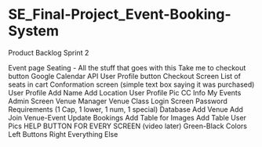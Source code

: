 # SE_Final-Project_Event-Booking-System

Product Backlog Sprint 2

Event page 
    Seating - All the stuff that goes with this
    Take me to checkout button
    Google Calendar API
    User Profile button
Checkout Screen 
    List of seats in cart
    Conformation screen (simple text box saying it was purchased)
User Profile
    Add Name
    Add Location
    User Profile Pic
    CC Info
    My Events
Admin Screen 
    Venue Manager
    Venue Class
Login Screen
    Password Requirements (1 Cap, 1 lower, 1 num, 1 special)
Database
    Add Venue
    Add Join Venue-Event
    Update Bookings 
    Add Table for Images
    Add Table User Pics
HELP BUTTON FOR EVERY SCREEN (video later)
Green-Black Colors
Left Buttons Right Everything Else
